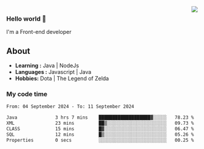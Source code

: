 <img align='right' src="https://github-readme-stats.vercel.app/api?username=jumodada&show_icons=true&theme=vue">

### Hello world 👋

I'm a Front-end developer 
    
## About
-  **Learning :** Java | NodeJs
-  **Languages :** Javascript | Java
-  **Hobbies:** Dota | The Legend of Zelda

### My code time

<!--START_SECTION:waka-->

```txt
From: 04 September 2024 - To: 11 September 2024

Java              3 hrs 7 mins    ███████████████████▓░░░░░   78.23 %
XML               23 mins         ██▒░░░░░░░░░░░░░░░░░░░░░░   09.73 %
CLASS             15 mins         █▓░░░░░░░░░░░░░░░░░░░░░░░   06.47 %
SQL               12 mins         █▒░░░░░░░░░░░░░░░░░░░░░░░   05.26 %
Properties        0 secs          ░░░░░░░░░░░░░░░░░░░░░░░░░   00.25 %
```

<!--END_SECTION:waka-->
